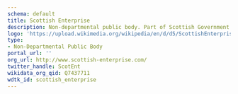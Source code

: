 ```yaml
---
schema: default
title: Scottish Enterprise
description: Non-departmental public body. Part of Scottish Government
logo: 'https://upload.wikimedia.org/wikipedia/en/d/d5/ScottishEnterprise.jpg'
type:
- Non-Departmental Public Body
portal_url: ''
org_url: http://www.scottish-enterprise.com/
twitter_handle: ScotEnt
wikidata_org_qid: Q7437711
wdtk_id: scottish_enterprise
---
```

